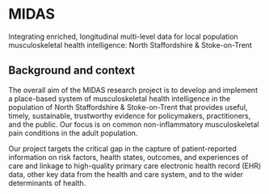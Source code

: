 # MIDAS
Integrating enriched, longitudinal multi-level data for local population musculoskeletal health intelligence: North Staffordshire &amp; Stoke-on-Trent  

## Background and context 

The overall aim of the MIDAS research project is to develop and implement a place-based system of musculoskeletal health intelligence in the population of North Staffordshire & Stoke-on-Trent that provides useful, timely, sustainable, trustworthy evidence for policymakers, practitioners, and the public. Our focus is on common non-inflammatory musculoskeletal pain conditions in the adult population. 

Our project targets the critical gap in the capture of patient-reported information on risk factors, health states, outcomes, and experiences of care and linkage to high-quality primary care electronic health record (EHR) data, other key data from the health and care system, and to the wider determinants of health. 
